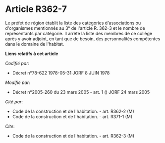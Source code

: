 # Article R362-7

Le préfet de région établit la liste des catégories d'associations ou d'organismes mentionnés au 3° de l'article R. 362-3 et
le nombre de représentants par catégorie. Il arrête la liste des membres de ce collège après y avoir adjoint, en tant que de
besoin, des personnalités compétentes dans le domaine de l'habitat.

**Liens relatifs à cet article**

_Codifié par_:

  - Décret n°78-622 1978-05-31 JORF 8 JUIN 1978

_Modifié par_:

  - Décret n°2005-260 du 23 mars 2005 - art. 1 () JORF 24 mars 2005

_Cité par_:

  - Code de la construction et de l'habitation. - art. R362-2 (M)
  - Code de la construction et de l'habitation. - art. R371-1 (M)

_Cite_:

  - Code de la construction et de l'habitation. - art. R362-3 (M)
